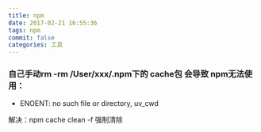 ```yaml
---
title: npm
date: 2017-02-21 16:55:36
tags: npm
commit: false
categories: 工具
---
```

### 自己手动rm -rm /User/xxx/.npm下的 cache包 会导致 npm无法使用：
- ENOENT: no such file or directory, uv_cwd

解决：npm cache clean -f 强制清除